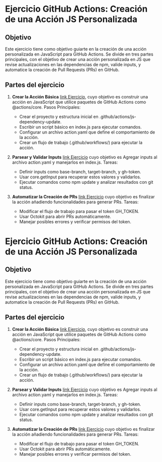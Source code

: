 # Ejercicio GitHub Actions: Creación de una Acción JS Personalizada
## Objetivo

Este ejercicio tiene como objetivo guiarte en la creación de una acción personalizada en JavaScript para GitHub Actions. Se divide en tres partes principales, con el objetivo de crear una acción personalizada en JS que revise actualizaciones en las dependencias de npm, valide inputs, y automatice la creación de Pull Requests (PRs) en GitHub. 

## Partes del ejercicio

1. **Crear la Acción Básica** [link Ejercicio](./exercise/part1.md), cuyo objetivo es construir una acción en JavaScript que utilice paquetes de GitHub Actions como @actions/core. Pasos Principales:
      - Crear el proyecto y estructura inicial en .github/actions/js-dependency-update.
      - Escribir un script básico en index.js para ejecutar comandos.
      - Configurar un archivo action.yaml que define el comportamiento de la acción.
      - Crear un flujo de trabajo (.github/workflows/) para ejecutar la acción.
    
3. **Parsear y Validar Inputs** [link Ejercicio](./exercise/part2.md) cuyo objetivo es Agregar inputs al archivo action.yaml y manejarlos en index.js. Tareas:
    - Definir inputs como base-branch, target-branch, y gh-token.
    - Usar core.getInput para recuperar estos valores y validarlos.
    - Ejecutar comandos como npm update y analizar resultados con git status.
      
4. **Automatizar la Creación de PRs** [link Ejercicio](./exercise/part3.md) cuyo objetivo es finalizar la acción añadiendo funcionalidades para generar PRs. Tareas:
    - Modificar el flujo de trabajo para pasar el token GH_TOKEN.
    - Usar Octokit para abrir PRs automáticamente.
    - Manejar posibles errores y verificar permisos del token.

# Ejercicio GitHub Actions: Creación de una Acción JS Personalizada
## Objetivo

Este ejercicio tiene como objetivo guiarte en la creación de una acción personalizada en JavaScript para GitHub Actions. Se divide en tres partes principales, con el objetivo de crear una acción personalizada en JS que revise actualizaciones en las dependencias de npm, valide inputs, y automatice la creación de Pull Requests (PRs) en GitHub. 

## Partes del ejercicio

1. **Crear la Acción Básica** [link Ejercicio](./exercise/part1.md), cuyo objetivo es construir una acción en JavaScript que utilice paquetes de GitHub Actions como @actions/core. Pasos Principales:
      - Crear el proyecto y estructura inicial en .github/actions/js-dependency-update.
      - Escribir un script básico en index.js para ejecutar comandos.
      - Configurar un archivo action.yaml que define el comportamiento de la acción.
      - Crear un flujo de trabajo (.github/workflows/) para ejecutar la acción.
    
3. **Parsear y Validar Inputs** [link Ejercicio](./exercise/part2.md) cuyo objetivo es Agregar inputs al archivo action.yaml y manejarlos en index.js. Tareas:
    - Definir inputs como base-branch, target-branch, y gh-token.
    - Usar core.getInput para recuperar estos valores y validarlos.
    - Ejecutar comandos como npm update y analizar resultados con git status.
      
4. **Automatizar la Creación de PRs** [link Ejercicio](./exercise/part3.md) cuyo objetivo es finalizar la acción añadiendo funcionalidades para generar PRs. Tareas:
    - Modificar el flujo de trabajo para pasar el token GH_TOKEN.
    - Usar Octokit para abrir PRs automáticamente.
    - Manejar posibles errores y verificar permisos del token.

